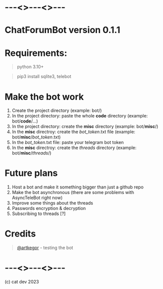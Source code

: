 # ---<>---<>---
# ChatForumBot version 0.1.1
# Requirements:

> python 3.10+

> pip3 install sqlite3, telebot

# Make the bot work

1. Create the project directory (example: bot/)
2. In the project directory: paste the whole __code__ directory (example: bot/__code__/...)
3. In the project directory: create the __misc__ directory (example: bot/__misc__/)
4. In the __misc__ directroy: create the _bot_token_.txt file (example: bot/__misc__/_bot_token_.txt)
5. In the _bot_token_.txt file: paste your telegram bot token
6. In the __misc__ directroy: create the _threads_ directory (example: bot/__misc__/_threads_/)

# Future plans

1. Host a bot and make it something bigger than just a github repo
2. Make the bot asynchronous (there are some problems with AsyncTeleBot right now)
3. Improve some things about the threads
4. Passwords encryption & decryption
5. Subscribing to threads [?]

# Credits
> [@artkegor](https://github.com/artkegor) - testing the bot
# ---<>---<>---
(c) cat dev 2023
